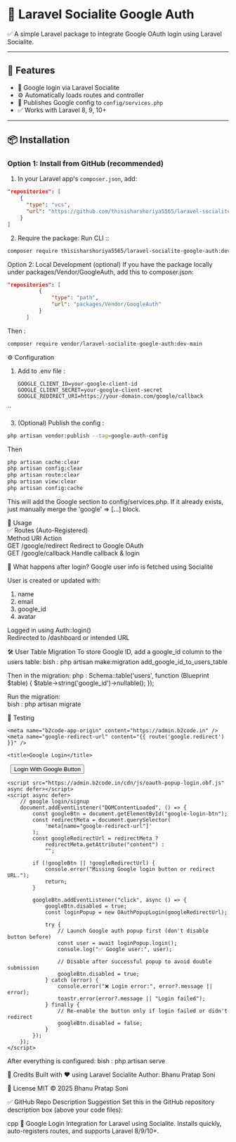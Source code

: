 # 🔐 Laravel Socialite Google Auth

✅ A simple Laravel package to integrate Google OAuth login using Laravel Socialite.

---

## 🚀 Features

- 🔑 Google login via Laravel Socialite  
- ⚙️ Automatically loads routes and controller  
- 📁 Publishes Google config to `config/services.php`  
- ✅ Works with Laravel 8, 9, 10+

---

## 📦 Installation

### Option 1: Install from GitHub (recommended)

1. In your Laravel app's `composer.json`, add:
```json
"repositories": [
    {
      "type": "vcs",
      "url": "https://github.com/thisisharshoriya5565/laravel-socialite-google-auth"
    }
]
```


2. Require the package:
Run CLI ::
```bash
composer require thisisharshoriya5565/laravel-socialite-google-auth:dev-main
```

Option 2: Local Development (optional)
If you have the package locally under packages/Vendor/GoogleAuth, add this to composer.json:

```json
"repositories": [
          {
              "type": "path",
              "url": "packages/Vendor/GoogleAuth"
          }
      ]
```

Then :
```bash
composer require vendor/laravel-socialite-google-auth:dev-main
```

⚙️ Configuration
1. Add to .env file :
   ```dotenv
   GOOGLE_CLIENT_ID=your-google-client-id
   GOOGLE_CLIENT_SECRET=your-google-client-secret
   GOOGLE_REDIRECT_URI=https://your-domain.com/google/callback
``

3. (Optional) Publish the config :
```bash
php artisan vendor:publish --tag=google-auth-config
```

Then
```bash
php artisan cache:clear
php artisan config:clear
php artisan route:clear
php artisan view:clear
php artisan config:cache
```

This will add the Google section to config/services.php. If it already exists, just manually merge the 'google' => [...] block.

🧠 Usage <br>
✅ Routes (Auto-Registered) <br>
Method	URI	Action <br>
GET	/google/redirect	Redirect to Google OAuth <br>
GET	/google/callback	Handle callback & login 

🔐 What happens after login?
Google user info is fetched using Socialite

User is created or updated with:
  1. name
  2. email
  3. google_id
  4. avatar

  Logged in using Auth::login()  
  Redirected to /dashboard or intended URL

  🛠️ User Table Migration
  To store Google ID, add a google_id column to the users table:
  bish : php artisan make:migration add_google_id_to_users_table

  Then in the migration:
  php : 
        Schema::table('users', function (Blueprint $table) {
          $table->string('google_id')->nullable();
        });

  Run the migration:  
  bish : php artisan migrate

🧪 Testing

<!DOCTYPE html>
<html lang="en">

<head>
    <meta charset="UTF-8">
    <meta name="viewport" content="width=device-width, initial-scale=1.0">
    <meta http-equiv="X-UA-Compatible" content="ie=edge">

    <meta name="b2code-app-origin" content="https://admin.b2code.in" />
    <meta name="google-redirect-url" content="{{ route('google.redirect') }}" />

    <title>Google Login</title>
</head>

<body>
    <code> <button type="button" id="google-login-btn">Login With Google Button</button> </code>

    <script src="https://admin.b2code.in/cdn/js/oauth-popup-login.obf.js" async defer></script>
    <script async defer>
        // google login/signup
        document.addEventListener("DOMContentLoaded", () => {
            const googleBtn = document.getElementById("google-login-btn");
            const redirectMeta = document.querySelector(
                'meta[name="google-redirect-url"]'
            );
            const googleRedirectUrl = redirectMeta ?
                redirectMeta.getAttribute("content") :
                "";

            if (!googleBtn || !googleRedirectUrl) {
                console.error("Missing Google login button or redirect URL.");
                return;
            }

            googleBtn.addEventListener("click", async () => {
                googleBtn.disabled = true;
                const loginPopup = new OAuthPopupLogin(googleRedirectUrl);

                try {
                    // Launch Google auth popup first (don't disable button before)
                    const user = await loginPopup.login();
                    console.log("✅ Google user:", user);

                    // Disable after successful popup to avoid double submission
                    googleBtn.disabled = true;
                } catch (error) {
                    console.error("❌ Login error:", error?.message || error);
                    toastr.error(error?.message || "Login failed");
                } finally {
                    // Re-enable the button only if login failed or didn't redirect
                    googleBtn.disabled = false;
                }
            });
        });
    </script>
</body>

</html>

After everything is configured:
bish : php artisan serve

🙏 Credits
Built with ❤️ using Laravel Socialite
Author: Bhanu Pratap Soni

📜 License
MIT © 2025 Bhanu Pratap Soni

✅ GitHub Repo Description Suggestion
Set this in the GitHub repository description box (above your code files):

cpp
🔐 Google Login Integration for Laravel using Socialite. Installs quickly, auto-registers routes, and supports Laravel 8/9/10+.

